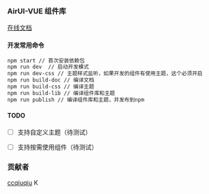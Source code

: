 ### AirUI-VUE 组件库


[在线文档](https://wintelia.github.io)


#### 开发常用命令

```bash
npm start // 首次安装依赖包
npm run dev  // 启动开发模式
npm run dev-css // 主题样式监听，如果开发的组件有使用主题，这个必须开启
npm run build-doc // 编译文档
npm run build-css // 编译主题
npm run build-lib // 编译组件库和主题
npm run publish // 编译组件库和主题，并发布到npm
```



#### TODO
- [ ] 支持自定义主题（待测试）
- [ ] 支持按需使用组件（待测试）


### 贡献者

[ccqiuqiu](https://github.com/ccqiuqiu)
K
